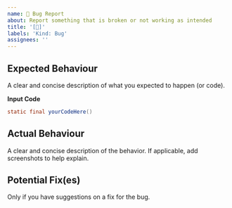 ```yaml
---
name: 🐞 Bug Report
about: Report something that is broken or not working as intended
title: '[🐞]'
labels: 'Kind: Bug'
assignees: ''
---
```

<!--- Provide a general summary of the issue in the Title above -->

## Expected Behaviour
A clear and concise description of what you expected to happen (or code).

**Input Code**
```java
static final yourCodeHere() 
```
## Actual Behaviour
A clear and concise description of the behavior. If applicable, add screenshots to help explain.

## Potential Fix(es)
Only if you have suggestions on a fix for the bug.

